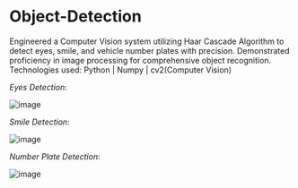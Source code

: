 # Object-Detection
Engineered a Computer Vision system utilizing Haar Cascade Algorithm to detect eyes, smile, and vehicle number plates with precision. Demonstrated proficiency in image processing for comprehensive object recognition.
Technologies used: Python | Numpy | cv2(Computer Vision)

*Eyes Detection*: 

![image](https://github.com/tanmai-tallam/Object-Detection/assets/120913651/27c7f3fb-97e2-452d-827a-e59dd2408185)


*Smile Detection*:

![image](https://github.com/tanmai-tallam/Object-Detection/assets/120913651/7ff078d7-6a01-484e-b3d4-ed3e4466ccf3)



*Number Plate Detection*:

![image](https://github.com/tanmai-tallam/Object-Detection/assets/120913651/1a6296d9-a506-4408-bc9c-bd12220061a9)


